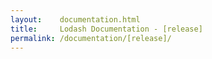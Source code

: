 ```yaml
---
layout:    documentation.html
title:     Lodash Documentation - [release]
permalink: /documentation/[release]/
---
```

